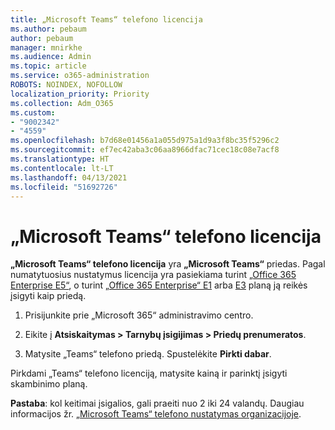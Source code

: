 ```yaml
---
title: „Microsoft Teams“ telefono licencija
ms.author: pebaum
author: pebaum
manager: mnirkhe
ms.audience: Admin
ms.topic: article
ms.service: o365-administration
ROBOTS: NOINDEX, NOFOLLOW
localization_priority: Priority
ms.collection: Adm_O365
ms.custom:
- "9002342"
- "4559"
ms.openlocfilehash: b7d68e01456a1a055d975a1d9a3f8bc35f5296c2
ms.sourcegitcommit: ef7ec42aba3c06aa8966dfac71cec18c08e7acf8
ms.translationtype: HT
ms.contentlocale: lt-LT
ms.lasthandoff: 04/13/2021
ms.locfileid: "51692726"
---
```

# <a name="microsoft-teams-phone-license"></a>„Microsoft Teams“ telefono licencija

**„Microsoft Teams“ telefono licencija** yra **„Microsoft Teams“** priedas. Pagal numatytuosius nustatymus licencija yra pasiekiama turint [„Office 365 Enterprise E5“](https://www.microsoft.com/microsoft-365/business/office-365-enterprise-e5-business-software?rtc=1&activetab=pivot%3aoverviewtab), o turint [„Office 365 Enterprise“ E1](https://products.office.com/business/office-365-enterprise-e1-business-software) arba [E3](https://products.office.com/business/office-365-enterprise-e3-business-software) planą ją reikės įsigyti kaip priedą.

1. Prisijunkite prie „Microsoft 365“ administravimo centro.

2. Eikite į **Atsiskaitymas > Tarnybų įsigijimas > Priedų prenumeratos**. 

3. Matysite „Teams“ telefono priedą. Spustelėkite **Pirkti dabar**.

Pirkdami „Teams“ telefono licenciją, matysite kainą ir parinktį įsigyti skambinimo planą.

**Pastaba**: kol keitimai įsigalios, gali praeiti nuo 2 iki 24 valandų. Daugiau informacijos žr. [„Microsoft Teams“ telefono nustatymas organizacijoje](https://docs.microsoft.com/MicrosoftTeams/setting-up-your-phone-system). 

